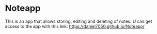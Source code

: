 # Noteapp
This is an app that allows storing, editing and deleting of notes.
U can get access to the app with this link:  https://daniel7050.github.io/Noteapp/
